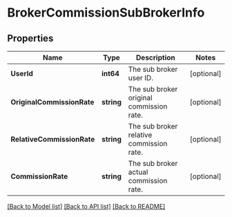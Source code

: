 # BrokerCommissionSubBrokerInfo

## Properties

Name | Type | Description | Notes
------------ | ------------- | ------------- | -------------
**UserId** | **int64** | The sub broker user ID. | [optional] 
**OriginalCommissionRate** | **string** | The sub broker original commission rate. | [optional] 
**RelativeCommissionRate** | **string** | The sub broker relative commission rate. | [optional] 
**CommissionRate** | **string** | The sub broker actual commission rate. | [optional] 

[[Back to Model list]](../README.md#documentation-for-models) [[Back to API list]](../README.md#documentation-for-api-endpoints) [[Back to README]](../README.md)


